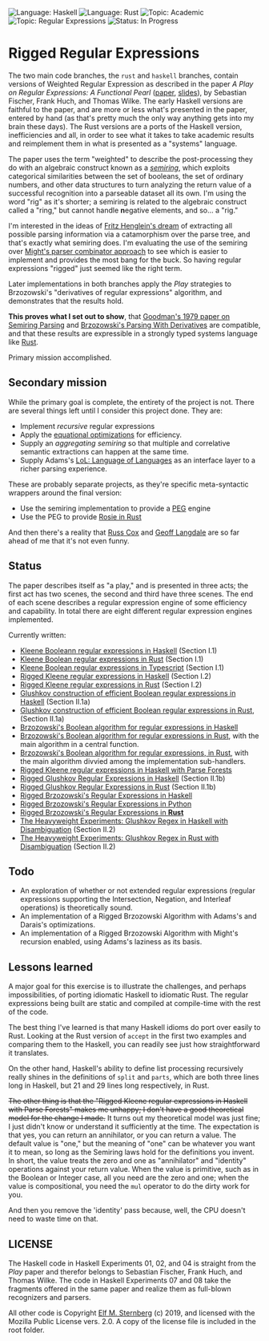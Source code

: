 ![Language: Haskell](https://img.shields.io/badge/language-Haskell-yellowgreen.svg)
![Language: Rust](https://img.shields.io/badge/language-Rust-green.svg)
![Topic: Academic](https://img.shields.io/badge/topic-Academic-red.svg)
![Topic: Regular Expressions](https://img.shields.io/badge/topic-Regular_Expressions-red.svg)
![Status: In Progress](https://img.shields.io/badge/status-In_Progress-yellow.svg)

# Rigged Regular Expressions

The two main code branches, the `rust` and `haskell` branches, contain
versions of Weighted Regular Expression as described in the paper *A
Play on Regular Expressions: A Functional Pearl*
([paper](http://sebfisch.github.io/haskell-regexp/regexp-play.pdf),
[slides](http://sebfisch.github.io/haskell-regexp/regexp-talk.pdf)), by
Sebastian Fischer, Frank Huch, and Thomas Wilke.  The early Haskell
versions are faithful to the paper, and are more or less what's
presented in the paper, entered by hand (as that's pretty much the only
way anything gets into my brain these days).  The Rust versions are a
ports of the Haskell version, inefficiencies and all, in order to see
what it takes to take academic results and reimplement them in what is
presented as a "systems" language.

The paper uses the term "weighted" to describe the post-processing they
do with an algebraic construct known as a
[*semiring*](https://en.wikipedia.org/wiki/Semiring), which exploits
categorical similarities between the set of booleans, the set of
ordinary numbers, and other data structures to turn analyzing the return
value of a successful recognition into a parseable dataset all its own.
I'm using the word "rig" as it's shorter; a semiring is related to the
algebraic construct called a "ring," but cannot handle **n**egative
elements, and so... a "rig."

I'm interested in the ideas of [Fritz Henglein's
dream](http://www.cs.ox.ac.uk/ralf.hinze/WG2.8/27/slides/fritz.pdf) of
extracting all possible parsing information via a catamorphism over the
parse tree, and that's exactly what semiring does.  I'm evaluating the
use of the semiring over [Might's parser combinator
approach](http://matt.might.net/papers/might2011derivatives.pdf) to see
which is easier to implement and provides the most bang for the buck. So
having regular expressions "rigged" just seemed like the right term.

Later implementations in both branches apply the *Play* strategies to
Brzozowski's "derivatives of regular expressions" algorithm, and
demonstrates that the results hold.  

**This proves what I set out to show**, that [Goodman's 1979 paper on
Semiring Parsing](http://www.aclweb.org/anthology/J99-4004) and
[Brzozowski's Parsing With
Derivatives](http://www.ccs.neu.edu/home/turon/re-deriv.pdf) are
compatible, and that these results are expressible in a strongly typed
systems language like [Rust](https://www.rust-lang.org/).

Primary mission accomplished.

## Secondary mission

While the primary goal is complete, the entirety of the project is not.
There are several things left until I consider this project done.  They
are:

- Implement *recursive* regular expressions
- Apply the [equational optimizations](https://arxiv.org/pdf/1604.04695.pdf) for efficiency.
- Supply an *aggregating semiring* so that multiple and correlative
semantic extractions can happen at the same time.
- Supply Adams's [LoL: Language of
Languages](https://bitbucket.org/ucombinator/derp-3/src/86bca8a720231e010a3ad6aefd1aa1c0f35cbf6b/src/derp.rkt?at=master&fileviewer=file-view-default#derp.rkt-489)
as an interface layer to a richer parsing experience.

These are probably separate projects, as they're specific meta-syntactic
wrappers around the final version:

- Use the semiring implementation to provide a
[PEG](https://arxiv.org/abs/1801.10490) engine
- Use the PEG to provide [Rosie in Rust](https://rosie-lang.org/about/)

And then there's a reality that [Russ
Cox](https://swtch.com/~rsc/regexp/regexp1.html) and [Geoff
Langdale](https://branchfree.org/2019/02/28/paper-hyperscan-a-fast-multi-pattern-regex-matcher-for-modern-cpus/)
are so far ahead of me that it's not even funny.

## Status

The paper describes itself as "a play," and is presented in three acts;
the first act has two scenes, the second and third have three scenes.
The end of each scene describes a regular expression engine of some
efficiency and capability.  In total there are eight different regular
expression engines implemented.

Currently written:
- [Kleene Booleann regular expressions in Haskell](./haskell/01_SimpleRegex) (Section I.1)
- [Kleene Boolean regular expressions in Rust](./rust/01_simpleregex) (Section I.1)
- [Kleene Boolean regular expressions in Typescript](./node/) (Section I.1)
- [Rigged Kleene regular expressions in Haskell](./haskell/02_RiggedRegex) (Section I.2)
- [Rigged Kleene regular expressions in Rust](./rust/02_riggedregex) (Section I.2)
- [Glushkov construction of efficient Boolean regular expressions in Haskell](./haskell/04_Gluskov) (Section II.1a)
- [Glushkov construction of efficient Boolean regular expressions in Rust](./rust/05_glushkov), (Section II.1a)
- [Brzozowski's Boolean algorithm for regular expressions in Haskell](./haskell/03_Brzozowski)
- [Brzozowski's Boolean algorithm for regular expressions in Rust](./rust/03_brzozowski_1), with the main algorithm in a central function.
- [Brzozowski's Boolean algorithm for regular expressions, in Rust](./rust/03_brzozowski_2), with the main algorithm divvied among the implementation sub-handlers.
- [Rigged Kleene regular expressions in Haskell with Parse Forests](./haskell/06_RiggedRegex)
- [Rigged Glushkov Regular Expressions in Haskell](./haskell/07_Rigged_Glushkov) (Section II.1b)
- [Rigged Glushkov Regular Expressions in Rust](./rust/06_riggedglushkov) (Section II.1b)
- [Rigged Brzozowski's Regular Expressions in Haskell](./haskell/05_RiggedBrz/)
- [Rigged Brzozowski's Regular Expressions in Python](./python/)
- [Rigged Brzozowski's Regular Expressions in **Rust**](./rust/08_riggedbrz/)
- [The Heavyweight Experiments: Glushkov Regex in Haskell with Disambiguation](./haskell/08_Heavyweights) (Section II.2)
- [The Heavyweight Experiments: Glushkov Regex in Rust with Disambiguation](./rust/07_heavyweights) (Section II.2)

## Todo

- An exploration of whether or not extended regular expressions (regular
expressions supporting the Intersection, Negation, and Interleaf
operations) is theoretically sound.
- An implementation of a Rigged Brzozowski Algorithm with Adams's and
Darais's optimizations.
- An implementation of a Rigged Brzozowski Algorithm with Might's
recursion enabled, using Adams's laziness as its basis.

## Lessons learned

A major goal for this exercise is to illustrate the challenges, and
perhaps impossibilities, of porting idiomatic Haskell to idiomatic Rust.
The regular expressions being built are static and compiled at
compile-time with the rest of the code.

The best thing I've learned is that many Haskell idioms do port over
easily to Rust.  Looking at the Rust version of `accept` in the first
two examples and comparing them to the Haskell, you can readily see just
how straightforward it translates.

On the other hand, Haskell's ability to define list processing
recursively really shines in the definitions of `split` and `parts`,
which are both three lines long in Haskell, but 21 and 29 lines long
respectively, in Rust.

<s>The other thing is that the "Rigged Kleene regular expressions in
Haskell with Parse Forests" makes me unhappy; I don't have a good
theoretical model for the change I made.</s> It turns out my theoretical
model was just fine; I just didn't know or understand it sufficiently at
the time.  The expectation is that yes, you can return an annihilator,
or you can return a value.  The default value is "one," but the meaning
of "one" can be whatever you want it to mean, so long as the Semiring
laws hold for the definitions you invent.  In short, the value treats
the zero and one as "annihilator" and "identity" operations against your
return value.  When the value is primitive, such as in the Boolean or
Integer case, all you need are the zero and one; when the value is
compositional, you need the `mul` operator to do the dirty work for you.

And then you remove the 'identity' pass because, well, the CPU doesn't
need to waste time on that.

## LICENSE 

The Haskell code in Haskell Experiments 01, 02, and 04 is straight from
the *Play* paper and therefor belongs to Sebastian Fischer, Frank Huch,
and Thomas Wilke.  The code in Haskell Experiments 07 and 08 take the
fragments offered in the same paper and realize them as full-blown
recognizers and parsers.

All other code is Copyright [Elf M. Sternberg](https://elfsternberg.com)
(c) 2019, and licensed with the Mozilla Public License vers. 2.0.  A
copy of the license file is included in the root folder.
